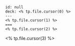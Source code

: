 
```anki
id: null
deck: <% tp.file.cursor(0) %>
---
<% tp.file.cursor(1) %>
===
<% tp.file.cursor(2) %>
```
<% tp.file.cursor(3) %>